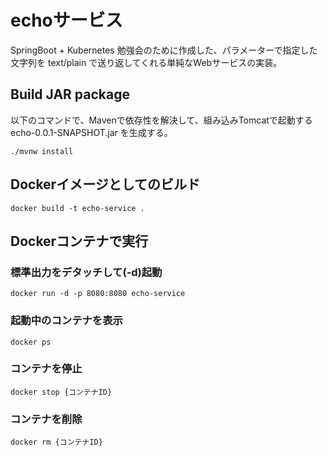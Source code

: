 # echoサービス

SpringBoot + Kubernetes 勉強会のために作成した、パラメーターで指定した文字列を text/plain で送り返してくれる単純なWebサービスの実装。

## Build JAR package
以下のコマンドで、Mavenで依存性を解決して、組み込みTomcatで起動する echo-0.0.1-SNAPSHOT.jar を生成する。
```
./mvnw install
```

## Dockerイメージとしてのビルド
```
docker build -t echo-service .
```

## Dockerコンテナで実行

### 標準出力をデタッチして(-d)起動
```
docker run -d -p 8080:8080 echo-service
```

### 起動中のコンテナを表示
```
docker ps
```

### コンテナを停止
```
docker stop {コンテナID}
```

### コンテナを削除
```
docker rm {コンテナID}
```


